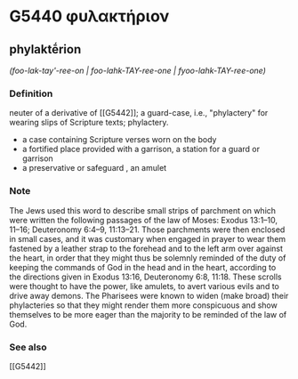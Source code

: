 # G5440 φυλακτήριον

## phylaktḗrion

_(foo-lak-tay'-ree-on | foo-lahk-TAY-ree-one | fyoo-lahk-TAY-ree-one)_

### Definition

neuter of a derivative of [[G5442]]; a guard-case, i.e., "phylactery" for wearing slips of Scripture texts; phylactery.

- a case containing Scripture verses worn on the body
- a fortified place provided with a garrison, a station for a guard or garrison
- a preservative or safeguard , an amulet

### Note

The Jews used this word to describe small strips of parchment on which were written the following passages of the law of Moses: Exodus 13:1–10, 11–16; Deuteronomy 6:4–9, 11:13–21. Those parchments were then enclosed in small cases, and it was customary when engaged in prayer to wear them fastened by a leather strap to the forehead and to the left arm over against the heart, in order that they might thus be solemnly reminded of the duty of keeping the commands of God in the head and in the heart, according to the directions given in Exodus 13:16, Deuteronomy 6:8, 11:18. These scrolls were thought to have the power, like amulets, to avert various evils and to drive away demons. The Pharisees were known to widen (make broad) their phylacteries so that they might render them more conspicuous and show themselves to be more eager than the majority to be reminded of the law of God.

### See also

[[G5442]]

